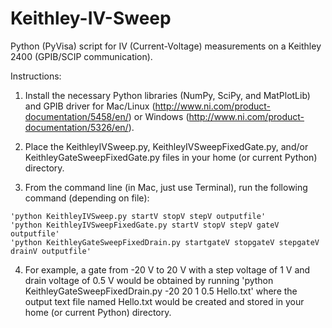 # Keithley-IV-Sweep
Python (PyVisa) script for IV (Current-Voltage) measurements on a Keithley 2400 (GPIB/SCIP communication).


Instructions:

  1. Install the necessary Python libraries (NumPy, SciPy, and MatPlotLib) and GPIB driver for Mac/Linux (http://www.ni.com/product-documentation/5458/en/) or Windows (http://www.ni.com/product-documentation/5326/en/).

  2. Place the KeithleyIVSweep.py, KeithleyIVSweepFixedGate.py, and/or KeithleyGateSweepFixedGate.py files in your home (or current Python) directory.
  
  3. From the command line (in Mac, just use Terminal), run the following command (depending on file):
  
    'python KeithleyIVSweep.py startV stopV stepV outputfile' 
    'python KeithleyIVSweepFixedGate.py startV stopV stepV gateV outputfile'
    'python KeithleyGateSweepFixedDrain.py startgateV stopgateV stepgateV drainV outputfile'
  
  4. For example, a gate from -20 V to 20 V with a step voltage of 1 V and drain voltage of 0.5 V would be obtained by running 'python KeithleyGateSweepFixedDrain.py -20 20 1 0.5 Hello.txt' where the output text file named Hello.txt would be created and stored in your home (or current Python) directory.
